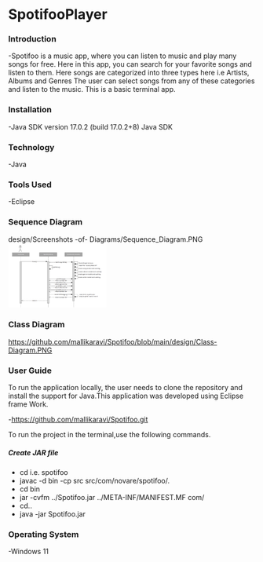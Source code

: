 # SpotifooPlayer

### Introduction
  
-Spotifoo is a music app, where you can listen to music and play  many songs for free. Here in this app, you can search for your favorite songs and listen to them. Here songs are categorized into three types here i.e   Artists, Albums and Genres The user can select songs from any of these categories and listen to the music. This is a basic terminal app.

### Installation

-Java SDK version 17.0.2 (build 17.0.2+8) Java SDK

### Technology
-Java

### Tools Used
-Eclipse

### Sequence Diagram
design/Screenshots -of- Diagrams/Sequence_Diagram.PNG
<img src="design/Screenshots -of- Diagrams/Sequence_Diagram.PNG" width="200">

### Class Diagram
https://github.com/mallikaravi/Spotifoo/blob/main/design/Class-Diagram.PNG

### User Guide
To run the application locally, the user needs to clone the repository and install the support for Java.This application was developed using Eclipse frame Work. 

-https://github.com/mallikaravi/Spotifoo.git

To run the project in the terminal,use the following commands.
##### Create JAR file
- cd <project> i.e. spotifoo
- javac -d bin -cp src src/com/novare/spotifoo/*.*
- cd bin 
- jar -cvfm  ../Spotifoo.jar ../META-INF/MANIFEST.MF com/
- cd..
- java -jar Spotifoo.jar

### Operating System
  -Windows 11


